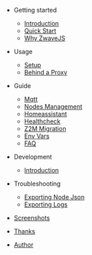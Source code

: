 <!-- markdownlint-disable MD041 -->

- Getting started

  - [Introduction](README.md)
  - [Quick Start](getting-started/quick-start.md)
  - [Why ZwaveJS](getting-started/why.md)

- Usage

  - [Setup](usage/setup.md)
  - [Behind a Proxy](usage/reverse-proxy.md)

- Guide

  - [Mqtt](guide/mqtt.md)
  - [Nodes Management](guide/nodes-management.md)
  - [Homeassistant](guide/homeassistant.md)
  - [Healthcheck](guide/healthcheck.md)
  - [Z2M Migration](guide/migrating.md)
  - [Env Vars](guide/env-vars.md)
  - [FAQ](guide/faq.md)

- Development

  - [Introduction](development/intro.md)

- Troubleshooting

  - [Exporting Node Json](troubleshooting/node_export.md)
  - [Exporting Logs](troubleshooting/logs_export.md)

- [Screenshots](screenshots.md)
- [Thanks](thanks.md)
- [Author](author.md)
